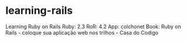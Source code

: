 # learning-rails
Learning Ruby on Rails 
Ruby: 2.3
RoR: 4.2
App: colchonet
Book: Ruby on Rails - coloque sua aplicação web nos trilhos - Casa do Codigo